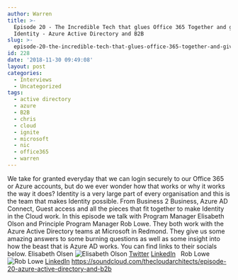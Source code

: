 ```yaml
---
author: Warren
title: >-
  Episode 20 - The Incredible Tech that glues Office 365 Together and gives us
  Identity - Azure Active Directory and B2B
slug: >-
  episode-20-the-incredible-tech-that-glues-office-365-together-and-gives-us-identity-azure-active-directory-and-b2b
id: 228
date: '2018-11-30 09:49:08'
layout: post
categories:
  - Interviews
  - Uncategorized
tags:
  - active directory
  - azure
  - B2B
  - chris
  - cloud
  - ignite
  - microsoft
  - nic
  - office365
  - warren
---
```


We take for granted everyday that we can login securely to our Office 365 or Azure accounts, but do we ever wonder how that works or why it works the way it does? Identity is a very large part of every organisation and this is the team that makes Identity possible. From Business 2 Business, Azure AD Connect, Guest access and all the pieces that fit together to make Identity in the Cloud work. In this episode we talk with Program Manager Elisabeth Olson and Principle Program Manager Rob Lowe. They both work with the Azure Active Directory teams at Microsoft in Redmond. They give us some amazing answers to some burning questions as well as some insight into how the beast that is Azure AD works. You can find links to their socials below. Elisabeth Olsen ![Elisabeth Olson](https://media.licdn.com/dms/image/C4E03AQHguL9LBuZonA/profile-displayphoto-shrink_800_800/0?e=1548892800&v=beta&t=gyQdT3hlyC2Ux_k_44l3vWM7hcEimFS0Odl10wwzxhc) [Twitter](https://twitter.com/ElisOl) [LinkedIn](https://www.linkedin.com/in/elisabeth-olson/)   Rob Lowe ![Rob Lowe](https://media.licdn.com/dms/image/C5603AQF2VWZ8j-1zmA/profile-displayphoto-shrink_800_800/0?e=1548892800&v=beta&t=opOZ2cQwmHmlakNS-G084d6Zft1OVRTIACl2tLs90cg) [LinkedIn](https://www.linkedin.com/in/roblowedown/) https://soundcloud.com/thecloudarchitects/episode-20-azure-active-directory-and-b2b
